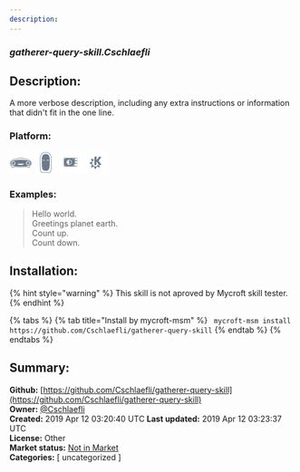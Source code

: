 ```yaml
---
description: 
---
```


### _gatherer-query-skill.Cschlaefli_  
## Description:  
A more verbose description, including any extra instructions or
information that didn't fit in the one line.  
  
  
### Platform:  
 ![Mark I](../.gitbook/assets/mark-1-icon.png)  ![Mark II](../.gitbook/assets/mark-2-icon.png)  ![Picroft](../.gitbook/assets/picroft-icon.png)  ![plasmoid](../.gitbook/assets/kde.png)   
### Examples:  
> Hello world.  
> Greetings planet earth.  
> Count up.  
> Count down.  
  
## Installation:  
{% hint style="warning" %}
This skill is not aproved by Mycroft skill tester.
{% endhint %}
    
{% tabs %}
{% tab title="Install by mycroft-msm" %}
``` mycroft-msm install https://github.com/Cschlaefli/gatherer-query-skill```
{% endtab %}
  {% endtabs %}
    
## Summary:  
**Github:** [https://github.com/Cschlaefli/gatherer-query-skill](https://github.com/Cschlaefli/gatherer-query-skill)  
**Owner:** [@Cschlaefli](https://github.com/Cschlaefli)  
**Created:** 2019 Apr 12 03:20:40 UTC  **Last updated:** 2019 Apr 12 03:23:37 UTC  
**License:** Other  
**Market status:** [Not in Market](https://market.mycroft.ai/skill/)  
**Categories:** [ uncategorized ]   
